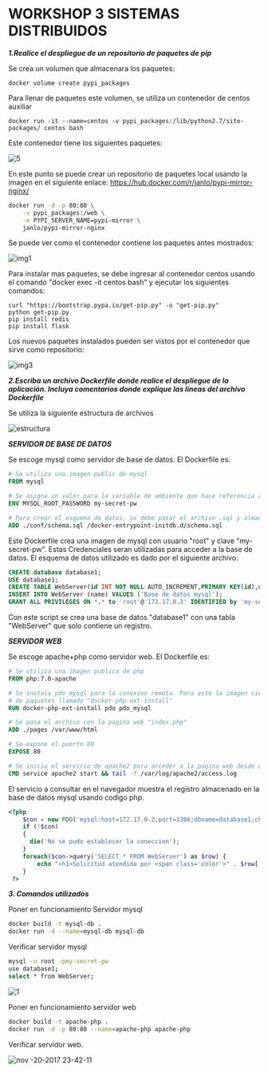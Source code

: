 # WORKSHOP 3 SISTEMAS DISTRIBUIDOS #


***1.Realice el despliegue de un repositorio de paquetes de pip***

Se crea un volumen que almacenara los paquetes:
```
docker volume create pypi_packages
```
Para llenar de paquetes este volumen, se utiliza un contenedor de centos auxiliar
```
docker run -it --name=centos -v pypi_packages:/lib/python2.7/site-packages/ centos bash
```
Este contenedor tiene los siguientes paquetes:

![5](https://user-images.githubusercontent.com/17281733/33055671-f921f0f2-ce4e-11e7-92cf-6e1a8bcf7294.png)


En este punto se puede crear un repositorio de paquetes local usando la imagen en el siguiente enlace:
https://hub.docker.com/r/janlo/pypi-mirror-nginx/

```bash
docker run -d -p 80:80 \
    -v pypi_packages:/web \
    -e PYPI_SERVER_NAME=pypi-mirror \
    janlo/pypi-mirror-nginx
```

Se puede ver como el contenedor contiene los paquetes antes mostrados:

![img1](https://user-images.githubusercontent.com/17281733/33055698-139efc7c-ce4f-11e7-9de3-c11a4026838c.png)


Para instalar mas paquetes, se debe ingresar al contenedor centos usando el comando "docker exec -it centos bash" y ejecutar los
siguientes comandos:
```
curl "https://bootstrap.pypa.io/get-pip.py" -o "get-pip.py"
python get-pip.py
pip install redis
pip install flask
```

Los nuevos paquetes instalados pueden ser vistos por el contenedor que sirve como repositorio:

![img3](https://user-images.githubusercontent.com/17281733/33055770-994d3dd4-ce4f-11e7-88aa-7af7b2f3c261.png)


***2.Escriba un archivo Dockerfile donde realice el despliegue de la aplicación.
Incluya comentarios donde explique las líneas del archivo Dockerfile***

Se utiliza la siguiente estructura de archivos

![estructura](https://user-images.githubusercontent.com/17281733/33054688-b738aed4-ce48-11e7-81c2-3d05026bfff4.png)

***SERVIDOR DE BASE DE DATOS***

Se escoge mysql como servidor de base de datos. El Dockerfile es:

```dockerfile
# Se utiliza una imagen public de mysql
FROM mysql

# Se asigna un valor para la variable de ambiente que hace referencia a la clave del usuario root
ENV MYSQL_ROOT_PASSWORD my-secret-pw

# Para crear el esquema de datos, se debe pasar el archivo .sql y almacenarlo en la carpeta "docker-entrypoint-initdb.d"
ADD ./conf/schema.sql /docker-entrypoint-initdb.d/schema.sql
```

Este Dockerfile crea una imagen de mysql con usuario "root" y clave "my-secret-pw". Estas Credenciales seran utilizadas para acceder a la
base de datos.
El esquema de datos utilizado es dado por el siguiente archivo:

```sql
CREATE database database1;
USE database1;
CREATE TABLE WebServer(id INT NOT NULL AUTO_INCREMENT,PRIMARY KEY(id),name VARCHAR(30));
INSERT INTO WebServer (name) VALUES ('Base de datos mysql');
GRANT ALL PRIVILEGES ON *.* to 'root'@'172.17.0.3' IDENTIFIED by 'my-secret-pw';
```
Con este script se crea una base de datos "database1" con una tabla "WebServer" que solo contiene un registro. 


***SERVIDOR WEB***

Se escoge apache+php como servidor web. El Dockerfile es:

```dockerfile
# Se utiliza una imagen publica de php
FROM php:7.0-apache

# Se instala pdo_mysql para la conexion remota. Para esto la imagen viene con un script para instalacion
# de paquetes llamado "docker-php-ext-install"
RUN docker-php-ext-install pdo pdo_mysql

# Se pasa el archivo con la pagina web "index.php"
ADD ./pages /var/www/html

# Se expone el puerto 80
EXPOSE 80

# Se inicia el servicio de apache2 para acceder a la pagina web desde un navegador
CMD service apache2 start && tail -f /var/log/apache2/access.log
```

El servicio a consultar en el navegador muestra el registro almacenado en la base de datos mysql usando codigo php.

```php
<?php
    $con = new PDO('mysql:host=172.17.0.2;port=3306;dbname=database1;charset=utf8mb4', 'root', 'my-secret-pw');
    if (!$con)
    {
      die('No se pudo establecer la coneccion');
    }
    foreach($con->query('SELECT * FROM WebServer') as $row) {
        echo "<h1>Solicitud atendida por <span class='color'>" . $row['name'] . "</span></h1>";
    }
 ?>
```



***3. Comandos utilizados***

Poner en funcionamiento Servidor mysql
```bash
docker build -t mysql-db .
docker run -d --name=mysql-db mysql-db
```

Verificar servidor mysql
```bash
mysql -u root -pmy-secret-pw
use database1;
select * from WebServer;
```


![1](https://user-images.githubusercontent.com/17281733/33055096-8609c94e-ce4b-11e7-920f-b710953f9729.png)


Poner en funcionamiento servidor web
```bash
docker build -t apache-php .
docker run -d -p 80:80 --name=apache-php apache-php
```

Verificar servidor web.

![nov -20-2017 23-42-11](https://user-images.githubusercontent.com/17281733/33055267-7e3bf754-ce4c-11e7-908e-0d2e371c7749.gif)

